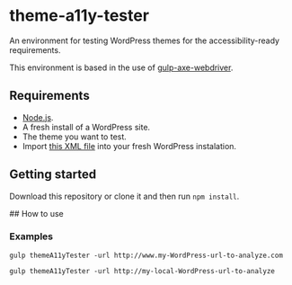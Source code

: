 # theme-a11y-tester
An environment for testing WordPress themes for the accessibility-ready requirements.

This environment is based in the use of [gulp-axe-webdriver](https://github.com/felixzapata/grunt-axe-webdriver).

## Requirements

* [Node.js](https://nodejs.org/es/).
* A fresh install of a WordPress site.
* The theme you want to test.
* Import [this XML file](https://raw.githubusercontent.com/wpaccessibility/a11y-theme-unit-test/master/a11y-theme-unit-test-data.xml) into your fresh WordPress instalation. 

## Getting started

Download this repository or clone it and then run `npm install`.

## How to use

### Examples

`gulp themeA11yTester -url http://www.my-WordPress-url-to-analyze.com`

`gulp themeA11yTester -url http://my-local-WordPress-url-to-analyze`



